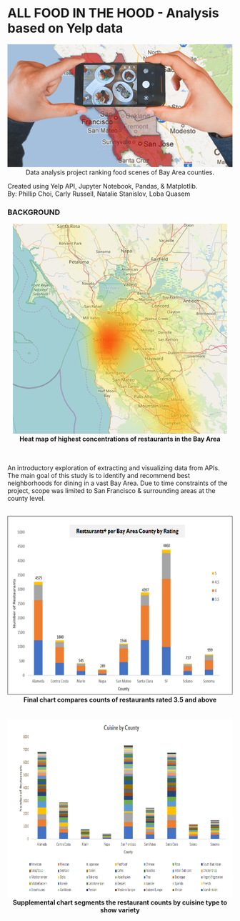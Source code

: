 # ALL FOOD IN THE HOOD - Analysis based on Yelp data

<p align="center">
  <img src="Resources/Images/foodinthehood.png">
  <br>
  Data analysis project ranking food scenes of Bay Area counties.
</p>

Created using Yelp API, Jupyter Notebook, Pandas, & Matplotlib.
<br>
By: Phillip Choi, Carly Russell, Natalie Stanislov, Loba Quasem

### BACKGROUND
<p align="center" style="bold">
  <img src="Resources/Images/count_per_coord_yellow.PNG" width="480"/>
  <br>
    <b>Heat map of highest concentrations of restaurants in the Bay Area</b>
</p>
<br>
<br>
An introductory exploration of extracting and visualizing data from APIs. The main goal of this study is to identify and recommend best neighborhoods for dining in a vast Bay Area. Due to time constraints of the project, scope was limited to San Francisco & surrounding areas at the county level.
<br>
<br>
<p align="center">
  <img src="Resources/Images/rating.png" height="400"/>
  <br>
    <b>Final chart compares counts of restaurants rated 3.5 and above</b>
  <br>
  <br>
  <br>
  <img src="Resources/Images/cuisine.png" height="400"/>
  <br>
    <b>Supplemental chart segments the restaurant counts by cuisine type to show variety</b>
</p>
